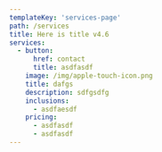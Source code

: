 ```yaml
---
templateKey: 'services-page'
path: /services
title: Here is title v4.6
services:
  - button:
      href: contact
      title: asdfasdf
    image: /img/apple-touch-icon.png
    title: dafgs
    description: sdfgsdfg
    inclusions:
      - asdfaesdf
    pricing:
      - asdfasdf
      - asdfasdf
---
```


